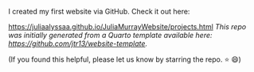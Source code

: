 I created my first website via GitHub. Check it out here:

https://juliaalyssaa.github.io/JuliaMurrayWebsite/projects.html
*This repo was initially generated from a Quarto template available here: https://github.com/jtr13/website-template.*

(If you found this helpful, please let us know by starring the repo. ⭐ 😄)

